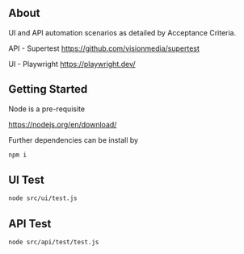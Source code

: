## About

UI and API automation scenarios as detailed by Acceptance Criteria.

API - Supertest
https://github.com/visionmedia/supertest

UI - Playwright
https://playwright.dev/

## Getting Started

Node is a pre-requisite

https://nodejs.org/en/download/

Further dependencies can be install by

```bash
npm i
```

## UI Test

```bash
node src/ui/test.js
```

## API Test

```bash
node src/api/test/test.js